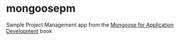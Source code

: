 mongoosepm
==========

Sample Project Management app from the [Mongoose for Application Development](http://www.packtpub.com/mongoose-for-application-development/book) book

